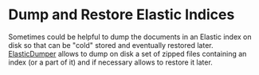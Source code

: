 # Dump and Restore Elastic Indices

Sometimes could be helpful to dump the documents in an Elastic index on disk so that can be "cold" stored and eventually restored later. [ElasticDumper]() allows to dump on disk a set of zipped files containing an index (or a part of it) and if necessary allows to restore it later.

